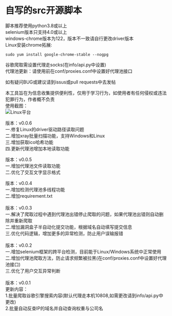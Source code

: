 # 自写的src开源脚本
脚本推荐使用python3.8或以上  
selenium版本只支持4.0或以上  
windows-chrome版本为122，版本不一致请自行更改driver版本  
Linux安装chrome拓展:  
  
`sudo yum install google-chrome-stable --nogpg`  
  
谷歌爬取需设置代理走socks(在info/api.py中设置)  
代理池更新：请使用前在conf/proxies.conf中设置好代理池接口  
  
如有疑问BUG或建议请到issus或pull requests中去发帖  
    
本工具旨在为信息收集提供便利性，仅用于学习行为，如使用者有任何侵权或违法犯罪行为，作者概不负责  
使用截图：  
![Linux平台](C:\Users\Administrator\Desktop\pic1.png "效果")
  
版本：v0.0.6<br>
一.修复Linux的driver驱动路径读取问题<br>
二.增加xray批量扫描功能，支持Windows和Linux<br>
三.增加获取ico哈希功能<br>
四.更新代理池增加本地读取功能<br>

版本：v0.0.5<br>
一.增加代理池文件读取功能<br>
二.优化了交互文字显示格式<br>
  
版本：v0.0.4<br>
一.增加检测代理池多线程功能<br>
二.增加requirement.txt<br>
<br>
版本：v0.0.3<br>
一.解决了爬取过程中遇到代理池出错停止爬取的问题，如果代理池出错则自动删除并重新爬取<br>
二.增加漏洞盒子半自动化提交功能，根据域名自动填写提交信息<br>
三.优化代码逻辑，增加更多的异常检测，防止用户误输报错<br>
<br>
版本：v0.0.2<br>
一.增加selenium框架的跨平台检测，目前能于Linux/Windows系统中正常使用<br>
二.增加代理池爬取方法，防止请求频繁被拉黑(在conf/proxies.conf中设置好代理池接口)<br>
三.优化了用户交互异常判断<br>
<br>
版本：v0.0.1<br>
更新内容：<br>
1.批量爬取谷歌引擎搜索内容(默认代理走本机10808,如需更改请到info/api.py中更改)<br>
2.批量自动反查IP的域名并自动查询权重与公司名<br>
